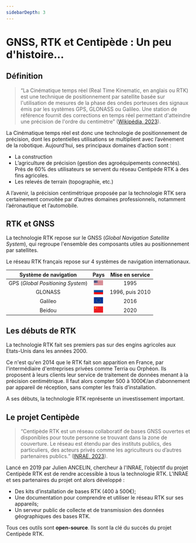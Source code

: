 ```yaml
---
sidebarDepth: 3
---
```

# GNSS, RTK  et Centipède : Un peu d'histoire...
## Définition
> “La Cinématique temps réel (Real Time Kinematic, en anglais ou RTK) est une technique de positionnement par satellite basée sur l'utilisation de mesures de la phase des ondes porteuses des signaux émis par les systèmes GPS, GLONASS ou Galileo. Une station de référence fournit des corrections en temps réel permettant d'atteindre une précision de l'ordre du centimètre” ([Wikipédia, 2023](https://fr.wikipedia.org/wiki/Cin%C3%A9matique_temps_r%C3%A9el)).

La Cinématique temps réel est donc une technologie de positionnement de précision, dont les potentielles utilisations se multiplient avec l’avènement de la robotique. Aujourd’hui, ses principaux domaines d’action sont :
- La construction
- L’agriculture de précision (gestion des agroéquipements connectés). Près de 60% des utilisateurs se servent du réseau Centipède RTK  à des fins agricoles.
- Les relevés de terrain (topographie, etc.)

A l’avenir, la précision centimétrique proposée par la technologie RTK sera certainement convoitée par d’autres domaines professionnels, notamment l’aéronautique et l’automobile.

## RTK et GNSS
La technologie RTK repose sur le GNSS (*Global Navigation Satellite System*), qui regroupe l'ensemble des composants utiles au positionnement par satellites. 

Le réseau RTK français repose sur 4 systèmes de navigation internationaux.

<center>

| Système de navigation | Pays | Mise en service | 
| :---------------: |:---------------:|:---------------:|
| GPS (*Global Positioning System*) | <img src="../assets/USA.png" width="25" alt="USA"> | 1995 |
| GLONASS | <img src="../assets/Russie.jpg" width="25" alt="Russie"> | 1996, puis 2010 |
| Galileo |<img src="../assets/UE.png" width="25" alt="Europe"> | 2016 |
| Beidou | <img src="../assets/Chine.png" width="25" alt="Chine"> | 2020 |

</center>


## Les débuts de RTK 
La technologie RTK fait ses premiers pas sur des engins agricoles aux Etats-Unis dans les années 2000.

Ce n'est qu'en 2014 que le RTK fait son apparition en France, par l'intermédiaire d'entreprises privées comme Terria ou Orphéon.
Ils proposent à leurs clients leur service de traitement de données menant à la précision centimétrique. Il faut alors compter 500 à 1000€/an d’abonnement par appareil de réception, sans compter les frais d’installation. 

A ses débuts, la technologie RTK représente un investissement important.

## Le projet Centipède
> “Centipède RTK est un réseau collaboratif de bases GNSS ouvertes et disponibles pour toute personne se trouvant dans la zone de couverture. Le réseau est étendu par des instituts publics, des particuliers, des acteurs privés comme les agriculteurs ou d’autres partenaires publics.” ([INRAE, 2023](https://docs.centipede.fr/)).

Lancé en 2019 par Julien ANCELIN, chercheur à l'INRAE, l’objectif du projet Centipède RTK est de rendre accessible à tous la technologie RTK. L'INRAE et ses partenaires du projet ont alors développé :
- Des kits d’installation de bases RTK (400 à 500€);
- Une documentation pour comprendre et utiliser le réseau RTK sur ses appareils;
- Un serveur public de collecte et de transmission des données géographiques des bases RTK.

Tous ces outils sont **open-source**. Ils sont la clé du succès du projet Centipède RTK. 
